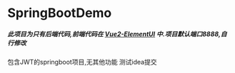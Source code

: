 # SpringBootDemo

##### 此项目为只有后端代码,前端代码在 [Vue2-ElementUI](https://github.com/wmdny/Vue2-ElementUI/) 中.项目默认端口8888,自行修改

包含JWT的springboot项目,无其他功能
测试idea提交
